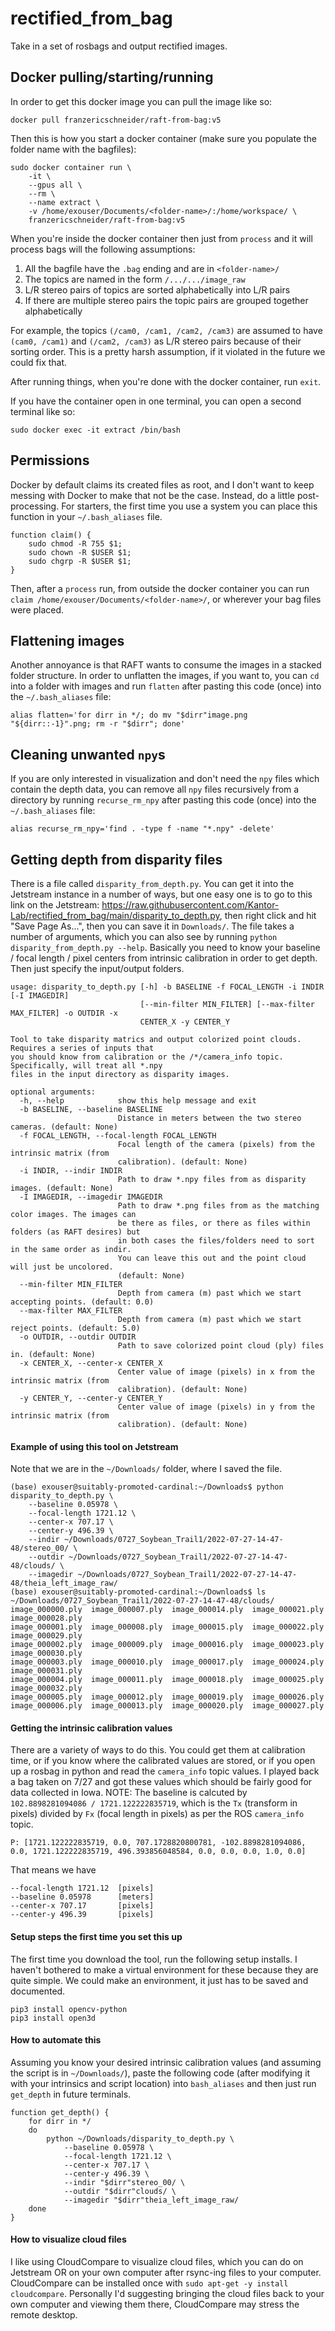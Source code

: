 # rectified_from_bag
Take in a set of rosbags and output rectified images.

## Docker pulling/starting/running

In order to get this docker image you can pull the image like so:
```
docker pull franzericschneider/raft-from-bag:v5
```

Then this is how you start a docker container (make sure you populate the folder name with the bagfiles):
```
sudo docker container run \
    -it \
    --gpus all \
    --rm \
    --name extract \
    -v /home/exouser/Documents/<folder-name>/:/home/workspace/ \
    franzericschneider/raft-from-bag:v5
```

When you're inside the docker container then just from `process` and it will process bags will the following assumptions:
1. All the bagfile have the `.bag` ending and are in `<folder-name>/`
2. The topics are named in the form `/.../.../image_raw`
3. L/R stereo pairs of topics are sorted alphabetically into L/R pairs
4. If there are multiple stereo pairs the topic pairs are grouped together alphabetically

For example, the topics `(/cam0, /cam1, /cam2, /cam3)` are assumed to have `(cam0, /cam1)` and `(/cam2, /cam3)` as L/R stereo pairs because of their sorting order. This is a pretty harsh assumption, if it violated in the future we could fix that.

After running things, when you're done with the docker container, run `exit`.

If you have the container open in one terminal, you can open a second terminal like so:
```
sudo docker exec -it extract /bin/bash
```

## Permissions

Docker by default claims its created files as root, and I don't want to keep messing with Docker to make that not be the case. Instead, do a little post-processing. For starters, the first time you use a system you can place this function in your `~/.bash_aliases` file.

```
function claim() {
    sudo chmod -R 755 $1;
    sudo chown -R $USER $1;
    sudo chgrp -R $USER $1;
}
```

Then, after a `process` run, from outside the docker container you can run `claim /home/exouser/Documents/<folder-name>/`, or wherever your bag files were placed.

## Flattening images

Another annoyance is that RAFT wants to consume the images in a stacked folder structure. In order to unflatten the images, if you want to, you can `cd` into a folder with images and run `flatten` after pasting this code (once) into the `~/.bash_aliases` file:

```
alias flatten='for dirr in */; do mv "$dirr"image.png "${dirr::-1}".png; rm -r "$dirr"; done'
```

## Cleaning unwanted `npy`s

If you are only interested in visualization and don't need the `npy` files which contain the depth data, you can remove all `npy` files recursively from a directory by running `recurse_rm_npy` after pasting this code (once) into the `~/.bash_aliases` file:

```
alias recurse_rm_npy='find . -type f -name "*.npy" -delete'
```

## Getting depth from disparity files

There is a file called `disparity_from_depth.py`. You can get it into the Jetstream instance in a number of ways, but one easy one is to go to this link on the Jetstream: https://raw.githubusercontent.com/Kantor-Lab/rectified_from_bag/main/disparity_to_depth.py, then right click and hit "Save Page As...", then you can save it in `Downloads/`. The file takes a number of arguments, which you can also see by running `python disparity_from_depth.py --help`. Basically you need to know your baseline / focal length / pixel centers from intrinsic calibration in order to get depth. Then just specify the input/output folders.

```
usage: disparity_to_depth.py [-h] -b BASELINE -f FOCAL_LENGTH -i INDIR [-I IMAGEDIR]
                             [--min-filter MIN_FILTER] [--max-filter MAX_FILTER] -o OUTDIR -x
                             CENTER_X -y CENTER_Y

Tool to take disparity matrics and output colorized point clouds. Requires a series of inputs that
you should know from calibration or the /*/camera_info topic. Specifically, will treat all *.npy
files in the input directory as disparity images.

optional arguments:
  -h, --help            show this help message and exit
  -b BASELINE, --baseline BASELINE
                        Distance in meters between the two stereo cameras. (default: None)
  -f FOCAL_LENGTH, --focal-length FOCAL_LENGTH
                        Focal length of the camera (pixels) from the intrinsic matrix (from
                        calibration). (default: None)
  -i INDIR, --indir INDIR
                        Path to draw *.npy files from as disparity images. (default: None)
  -I IMAGEDIR, --imagedir IMAGEDIR
                        Path to draw *.png files from as the matching color images. The images can
                        be there as files, or there as files within folders (as RAFT desires) but
                        in both cases the files/folders need to sort in the same order as indir.
                        You can leave this out and the point cloud will just be uncolored.
                        (default: None)
  --min-filter MIN_FILTER
                        Depth from camera (m) past which we start accepting points. (default: 0.0)
  --max-filter MAX_FILTER
                        Depth from camera (m) past which we start reject points. (default: 5.0)
  -o OUTDIR, --outdir OUTDIR
                        Path to save colorized point cloud (ply) files in. (default: None)
  -x CENTER_X, --center-x CENTER_X
                        Center value of image (pixels) in x from the intrinsic matrix (from
                        calibration). (default: None)
  -y CENTER_Y, --center-y CENTER_Y
                        Center value of image (pixels) in y from the intrinsic matrix (from
                        calibration). (default: None)
```

#### Example of using this tool on Jetstream

Note that we are in the `~/Downloads/` folder, where I saved the file.

```
(base) exouser@suitably-promoted-cardinal:~/Downloads$ python disparity_to_depth.py \
    --baseline 0.05978 \
    --focal-length 1721.12 \
    --center-x 707.17 \
    --center-y 496.39 \
    --indir ~/Downloads/0727_Soybean_Trail1/2022-07-27-14-47-48/stereo_00/ \
    --outdir ~/Downloads/0727_Soybean_Trail1/2022-07-27-14-47-48/clouds/ \
    --imagedir ~/Downloads/0727_Soybean_Trail1/2022-07-27-14-47-48/theia_left_image_raw/
(base) exouser@suitably-promoted-cardinal:~/Downloads$ ls ~/Downloads/0727_Soybean_Trail1/2022-07-27-14-47-48/clouds/
image_000000.ply  image_000007.ply  image_000014.ply  image_000021.ply  image_000028.ply
image_000001.ply  image_000008.ply  image_000015.ply  image_000022.ply  image_000029.ply
image_000002.ply  image_000009.ply  image_000016.ply  image_000023.ply  image_000030.ply
image_000003.ply  image_000010.ply  image_000017.ply  image_000024.ply  image_000031.ply
image_000004.ply  image_000011.ply  image_000018.ply  image_000025.ply  image_000032.ply
image_000005.ply  image_000012.ply  image_000019.ply  image_000026.ply
image_000006.ply  image_000013.ply  image_000020.ply  image_000027.ply
```

#### Getting the intrinsic calibration values

There are a variety of ways to do this. You could get them at calibration time, or if you know where the calibrated values are stored, or if you open up a rosbag in python and read the `camera_info` topic values. I played back a bag taken on 7/27 and got these values which should be fairly good for data collected in Iowa. NOTE: The baseline is calcuted by `102.8898281094086 / 1721.122222835719`, which is the `Tx` (transform in pixels) divided by `Fx` (focal length in pixels) as per the ROS `camera_info` topic.

```
P: [1721.122222835719, 0.0, 707.1728820800781, -102.8898281094086, 0.0, 1721.122222835719, 496.393856048584, 0.0, 0.0, 0.0, 1.0, 0.0]
```

That means we have
```
--focal-length 1721.12  [pixels]
--baseline 0.05978      [meters]
--center-x 707.17       [pixels]
--center-y 496.39       [pixels]
```

#### Setup steps the first time you set this up

The first time you download the tool, run the following setup installs. I haven't bothered to make a virtual environment for these because they are quite simple. We could make an environment, it just has to be saved and documented.

```
pip3 install opencv-python
pip3 install open3d
```

#### How to automate this

Assuming you know your desired intrinsic calibration values (and assuming the script is in `~/Downloads/`), paste the following code (after modifying it with your intrinsics and script location) into `bash_aliases` and then just run `get_depth` in future terminals.

```
function get_depth() {
    for dirr in */
    do
        python ~/Downloads/disparity_to_depth.py \
            --baseline 0.05978 \
            --focal-length 1721.12 \
            --center-x 707.17 \
            --center-y 496.39 \
            --indir "$dirr"stereo_00/ \
            --outdir "$dirr"clouds/ \
            --imagedir "$dirr"theia_left_image_raw/
    done
}
```

#### How to visualize cloud files

I like using CloudCompare to visualize cloud files, which you can do on Jetstream OR on your own computer after rsync-ing files to your computer. CloudCompare can be installed once with `sudo apt-get -y install cloudcompare`. Personally I'd suggesting bringing the cloud files back to your own computer and viewing them there, CloudCompare may stress the remote desktop.
